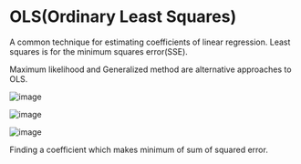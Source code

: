 # OLS(Ordinary Least Squares)


 A common technique for estimating coefficients of linear regression. Least squares is for the minimum squares error(SSE). 

 Maximum likelihood and Generalized method are alternative approaches to OLS.


![image](https://user-images.githubusercontent.com/99746319/168097209-5b915f90-3df9-40ac-bfdc-34cf91642233.png)



![image](https://user-images.githubusercontent.com/99746319/168097314-de775c74-4274-4039-bb1f-67631ee55ddd.png)



![image](https://user-images.githubusercontent.com/99746319/168099070-ab3ed2d6-7dc1-4713-8af2-9a8e537cd07d.png)

Finding a coefficient which makes minimum of sum of squared error.